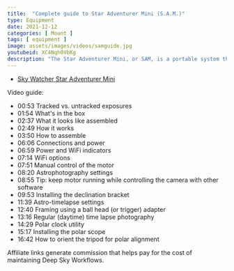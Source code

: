 ```yaml
---
title:  "Complete guide to Star Adventurer Mini (S.A.M.)"
type: Equipment
date: 2021-12-12
categories: [ Mount ]
tags: [ equipment ]
image: assets/images/videos/samguide.jpg
youtubeid: XC4Nqh0VbKg
description: "The Star Adventurer Mini, or SAM, is a portable system that attaches to your tripod and camera to allow you to take extremely long (such as 60 seconds to 5 minutes) exposures without star trails. In this video I explain how it works, show you how to set it up, provide examples and share tips like using your own software and polar alignment."
---
```


- [Sky Watcher Star Adventurer Mini](https://amzn.to/3Yn8ROT)

Video guide:

- 00:53 Tracked vs. untracked exposures
- 01:54 What's in the box
- 02:37 What it looks like assembled
- 02:49 How it works
- 03:50 How to assemble
- 06:06 Connections and power
- 06:59 Power and WiFi indicators
- 07:14 WiFi options
- 07:51 Manual control of the motor
- 08:20 Astrophotography settings
- 08:55 Tip: keep motor running while controlling the camera with other software
- 09:53 Installing the declination bracket
- 11:39 Astro-timelapse settings
- 12:40 Framing using a ball head (or trigger) adapter
- 13:16 Regular (daytime) time lapse photography
- 14:29 Polar clock utility
- 15:17 Installing the polar scope
- 16:42 How to orient the tripod for polar alignment

Affiliate links generate commission that helps pay for the cost of maintaining Deep Sky Workflows.